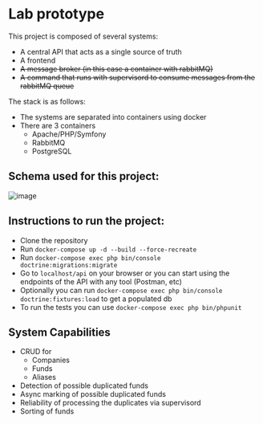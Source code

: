 # Lab prototype

This project is composed of several systems:

- A central API that acts as a single source of truth
- A frontend
- ~~A message broker (in this case a container with rabbitMQ)~~
- ~~A command that runs with supervisord to consume messages from the rabbitMQ queue~~

The stack is as follows:

- The systems are separated into containers using docker
- There are 3 containers
    - Apache/PHP/Symfony
    - RabbitMQ
    - PostgreSQL

## Schema used for this project:

![image](https://github.com/user-attachments/assets/67e9b984-bcb1-4464-bfe1-6caf7e2de0aa)


## Instructions to run the project:

- Clone the repository
- Run `docker-compose up -d --build --force-recreate`
- Run `docker-compose exec php bin/console doctrine:migrations:migrate`
- Go to `localhost/api` on your browser or you can start using the endpoints of the API with any tool (Postman, etc)
- Optionally you can run `docker-compose exec php bin/console doctrine:fixtures:load` to get a populated db
- To run the tests you can use `docker-compose exec php bin/phpunit`

## System Capabilities

- CRUD for
    - Companies
    - Funds
    - Aliases
- Detection of possible duplicated funds
- Async marking of possible duplicated funds
- Reliability of processing the duplicates via supervisord
- Sorting of funds
